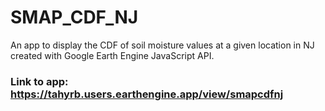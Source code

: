 # SMAP_CDF_NJ
An app to display the CDF of soil moisture values at a given location in NJ created with Google Earth Engine JavaScript API.

### Link to app: https://tahyrb.users.earthengine.app/view/smapcdfnj
